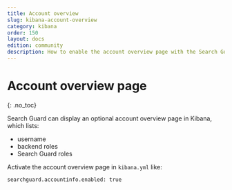 ```yaml
---
title: Account overview
slug: kibana-account-overview
category: kibana
order: 150
layout: docs
edition: community
description: How to enable the account overview page with the Search Guard Kibana.
---
```


<!---
Copyright 2020 floragunn GmbH
-->

# Account overview page
{: .no_toc}

Search Guard can display an optional account overview page in Kibana, which lists:

* username
* backend roles
* Search Guard roles

Activate the account overview page in `kibana.yml` like:

```
searchguard.accountinfo.enabled: true
```